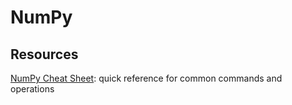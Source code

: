 # NumPy


## Resources

[NumPy Cheat Sheet](https://s3.amazonaws.com/assets.datacamp.com/blog_assets/Numpy_Python_Cheat_Sheet.pdf): quick reference for common commands and operations

